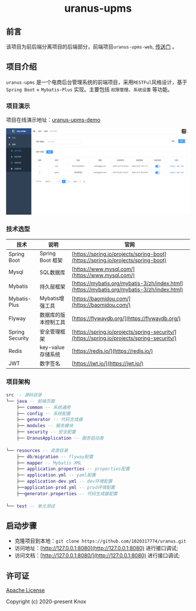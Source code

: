 <h1 align="center">uranus-upms</h1>

## 前言

该项目为前后端分离项目的后端部分，前端项目`uranus-upms-web`, [传送门](https://github.com/1020317774/uranus-upms-web.git) 。

## 项目介绍

`uranus-upms` 是一个电商后台管理系统的前端项目，采用`RESTFul`风格设计，基于 `Spring Boot` + `Mybatis-Plus` 实现。主要包括 `权限管理`、`系统设置` 等功能。

### 项目演示

项目在线演示地址：[uranus-upms-demo](uranus-upms)

![功能演示](./doc/preview.png)

### 技术选型

技术 | 说明 | 官网
----|----|----
Spring Boot | Spring Boot 框架 | [https://spring.io/projects/spring-boot](https://spring.io/projects/spring-boot)
Mysql | SQL数据库 | [https://www.mysql.com/](https://www.mysql.com/)
Mybatis | 持久层框架 | [https://mybatis.org/mybatis-3/zh/index.html](https://mybatis.org/mybatis-3/zh/index.html)
Mybatis-Plus | Mybatis增强工具 | [https://baomidou.com/](https://baomidou.com/)
Flyway | 数据库的版本控制工具 | [https://flywaydb.org/](https://flywaydb.org/)
Spring Security | 安全管理框架 | [https://spring.io/projects/spring-security/](https://spring.io/projects/spring-security/)
Redis | key-value存储系统 | [https://redis.io/](https://redis.io/)
JWT | 数字签名 | [https://jwt.io/](https://jwt.io/)

### 项目架构

``` lua
src -- 源码目录
└── java -- 前端页面
    ├── common -- 系统通用
    ├── config -- 系统配置
    ├── generator -- 代码生成器
    ├── modules -- 服务模块
    ├── security -- 安全配置
    ├── UranusApplication -- 服务启动类
    
└── resources -- 资源目录
    ├── db/migration -- flyway配置
    ├── mapper -- Mybatis XML
    ├── application.properties -- properties配置
    ├── application.yml -- yaml配置
    ├── application-dev.yml -- dev环境配置
    ├──application-prod.yml -- prod环境配置
    ├──generator.properties -- 代码生成器配置
    
└── test -- 单元测试

```

## 启动步骤
- 克隆项目到本地：`git clone https://github.com/1020317774/uranus.git`
- 访问地址：[http://127.0.0.1:8080](http://127.0.0.1:8080) 进行接口调试;
- 访问文档：[http://127.0.0.1:8080/](http://127.0.0.1:8080) 进行接口调试;

## 许可证

[Apache License](./LICENSE)

Copyright (c) 2020-present Knox

